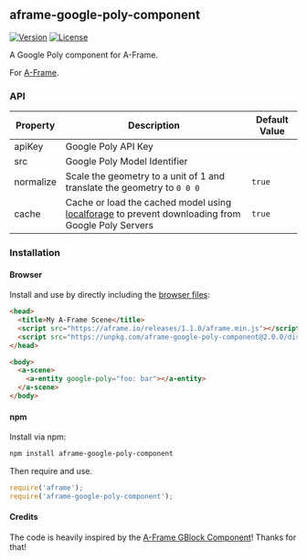 ## aframe-google-poly-component

[![Version](http://img.shields.io/npm/v/aframe-google-poly-component.svg?style=flat-square)](https://npmjs.org/package/aframe-google-poly-component)
[![License](http://img.shields.io/npm/l/aframe-google-poly-component.svg?style=flat-square)](https://npmjs.org/package/aframe-google-poly-component)

A Google Poly component for A-Frame.

For [A-Frame](https://aframe.io).

### API

| Property | Description | Default Value |
| -------- | ----------- | ------------- |
| apiKey | Google Poly API Key |               |
| src | Google Poly Model Identifier |               |
| normalize | Scale the geometry to a unit of 1 and translate the geometry to `0 0 0` | `true` |
| cache | Cache or load the cached model using [localforage](https://localforage.github.io/localForage) to prevent downloading from Google Poly Servers | `true` |

### Installation

#### Browser

Install and use by directly including the [browser files](dist):

```html
<head>
  <title>My A-Frame Scene</title>
  <script src="https://aframe.io/releases/1.1.0/aframe.min.js"></script>
  <script src="https://unpkg.com/aframe-google-poly-component@2.0.0/dist/aframe-google-poly-component.min.js"></script>
</head>

<body>
  <a-scene>
    <a-entity google-poly="foo: bar"></a-entity>
  </a-scene>
</body>
```

#### npm

Install via npm:

```bash
npm install aframe-google-poly-component
```

Then require and use.

```js
require('aframe');
require('aframe-google-poly-component');
```

#### Credits
The code is heavily inspired by the [A-Frame GBlock Component](https://github.com/archilogic-com/aframe-gblock)! Thanks for that!
